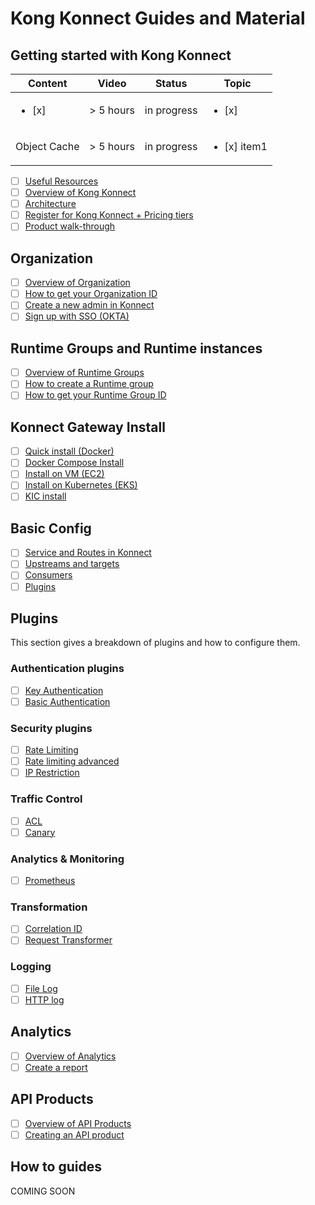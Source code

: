 # Kong Konnect Guides and Material

## Getting started with Kong Konnect

| Content         | Video         | Status        | Topic          | 
|-----------------|---------------|---------------|----------------|
| <ul><li>[x]</li>  | > 5 hours     | in progress   | <ul><li>[x]</li>
| Object Cache   | > 5 hours     | in progress   | <ul><li>[x] item1</li>


- [ ] [Useful Resources](./getting-started/useful-resources/)
- [ ] [Overview of Kong Konnect](./getting-started/overview-konnect/)
- [ ] [Architecture](./getting-started/konnect-architecture/)
- [ ] [Register for Kong Konnect + Pricing tiers](./getting-started/register-for-konnect/)
- [ ] [Product walk-through](./getting-started/product-walk-through/)

## Organization

- [ ] [Overview of Organization](./organization/overview-of-organization/)
- [ ] [How to get your Organization ID](./organization/get-konnect-org-id/)
- [ ] [Create a new admin in Konnect](./organization/create-a-new-admin/)
- [ ] [Sign up with SSO (OKTA)](./organization/sso-okta/)

## Runtime Groups and Runtime instances

- [ ] [Overview of Runtime Groups](./runtime-groups-runtime-instances/overview-runtime-groups/)
- [ ] [How to create a Runtime group](./runtime-groups-runtime-instances/get-runtime-group-id/)
- [ ] [How to get your Runtime Group ID](./runtime-groups-runtime-instances/get-runtime-group-id/)

## Konnect Gateway Install

- [ ] [Quick install (Docker)](./install/quickstart-install/)
- [ ] [Docker Compose Install](./install/docker-compose/)
- [ ] [Install on VM (EC2)](./install/vm-install/)
- [ ] [Install on Kubernetes (EKS)](./install/kubernetes-install/)
- [ ] [KIC install](./install/kic-install/)

## Basic Config

- [ ] [Service and Routes in Konnect](./config/services-and-routes/)
- [ ] [Upstreams and targets](./config/upstreams-targets/)
- [ ] [Consumers](./config/consumers/)
- [ ] [Plugins](./config/plugins/)

## Plugins

This section gives a breakdown of plugins and how to configure them. 

### Authentication plugins

- [ ] [Key Authentication](./plugins/authentication/key-authentication/)
- [ ] [Basic Authentication](./plugins/authentication/basic-authentication/)

### Security plugins

- [ ] [Rate Limiting](./plugins/security/rate-limiting/)
- [ ] [Rate limiting advanced](./plugins/security/rate-limiting-adv/)
- [ ] [IP Restriction](./plugins/security/ip-restriction/)

### Traffic Control

- [ ] [ACL](./plugins/traffic-control/acl/)
- [ ] [Canary](./plugins/traffic-control/canary/)

### Analytics & Monitoring

- [ ] [Prometheus](./plugins/analytics-monitoring/prometheus/)

### Transformation

- [ ] [Correlation ID](./plugins/transformation/correlation-id/)
- [ ] [Request Transformer](./plugins/transformation/req-transformer/)

### Logging

- [ ] [File Log](./plugins/logging/file-log/)
- [ ] [HTTP log](./plugins/logging/http-log/)

## Analytics

- [ ] [Overview of Analytics](./analytics/overview-analytics/)
- [ ] [Create a report](./analytics/create-report/)

## API Products

- [ ] [Overview of API Products](./api-products/api-products-overview/)
- [ ] [Creating an API product](./api-products/creating-api-product/)

## How to guides

COMING SOON
